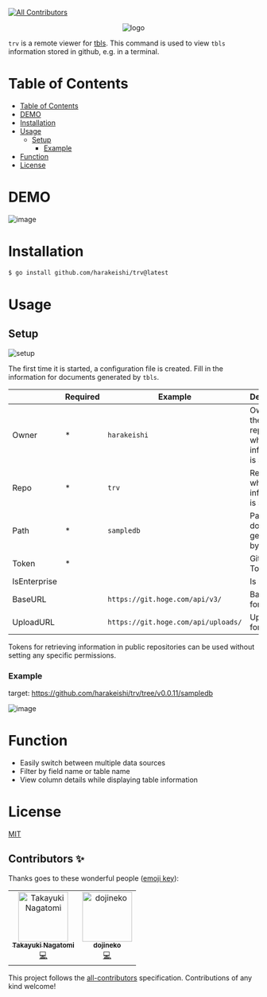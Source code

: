 <!-- ALL-CONTRIBUTORS-BADGE:START - Do not remove or modify this section -->
[![All Contributors](https://img.shields.io/badge/all_contributors-2-orange.svg?style=flat-square)](#contributors-)
<!-- ALL-CONTRIBUTORS-BADGE:END -->

<div align="center">    
    <img src="logo.png" alt="logo">
</div>

`trv` is a remote viewer for [tbls](https://github.com/k1LoW/tbls).
This command is used to view `tbls` information stored in github, e.g. in a terminal.

# Table of Contents
- [Table of Contents](#table-of-contents)
- [DEMO](#demo)
- [Installation](#installation)
- [Usage](#usage)
    - [Setup](#setup)
        - [Example](#example)
- [Function](#function)
- [License](#license)

# DEMO
![image](https://user-images.githubusercontent.com/44335168/199011337-796428e4-88d7-4d40-983d-eeee6189fc45.gif)

# Installation
 
```bash
$ go install github.com/harakeishi/trv@latest
```

# Usage
## Setup
![setup](https://user-images.githubusercontent.com/44335168/199011411-8b9f3da0-df23-45d2-b9ca-a507ae007866.gif)

The first time it is started, a configuration file is created.
Fill in the information for documents generated by `tbls`.

 | | Required |Example|Description|
 |--|--|--|--|
 |Owner| * |`harakeishi`|Owner of the repository where the information is stored|
 |Repo| * |`trv`|Repository where information is stored|
 |Path| * |`sampledb`|Path of the document generated by `tbls`|
 |Token| * | |Github Token|
 |IsEnterprise|  || Is it GHES?|
 |BaseURL|| `https://git.hoge.com/api/v3/` | Base URL for GHES|
 |UploadURL|| `https://git.hoge.com/api/uploads/` | Upload URL for GHES|

Tokens for retrieving information in public repositories can be used without setting any specific permissions.

### Example
target: https://github.com/harakeishi/trv/tree/v0.0.11/sampledb

![image](https://user-images.githubusercontent.com/44335168/198053241-12f34946-1af5-4364-b53b-916eefc3e6a3.png)

# Function
- Easily switch between multiple data sources
- Filter by field name or table name
- View column details while displaying table information

# License
[MIT](LICENSE)
## Contributors ✨

Thanks goes to these wonderful people ([emoji key](https://allcontributors.org/docs/en/emoji-key)):

<!-- ALL-CONTRIBUTORS-LIST:START - Do not remove or modify this section -->
<!-- prettier-ignore-start -->
<!-- markdownlint-disable -->
<table>
  <tbody>
    <tr>
      <td align="center"><a href="https://github.com/tommy6073"><img src="https://avatars.githubusercontent.com/u/3647470?v=4?s=100" width="100px;" alt="Takayuki Nagatomi"/><br /><sub><b>Takayuki Nagatomi</b></sub></a><br /><a href="https://github.com/harakeishi/trv/commits?author=tommy6073" title="Code">💻</a></td>
      <td align="center"><a href="https://github.com/dojineko"><img src="https://avatars.githubusercontent.com/u/1488898?v=4?s=100" width="100px;" alt="dojineko"/><br /><sub><b>dojineko</b></sub></a><br /><a href="https://github.com/harakeishi/trv/commits?author=dojineko" title="Code">💻</a></td>
    </tr>
  </tbody>
</table>

<!-- markdownlint-restore -->
<!-- prettier-ignore-end -->

<!-- ALL-CONTRIBUTORS-LIST:END -->

This project follows the [all-contributors](https://github.com/all-contributors/all-contributors) specification. Contributions of any kind welcome!
